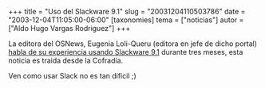 +++
title = "Uso del Slackware 9.1"
slug = "20031204110503786"
date = "2003-12-04T11:05:00-06:00"
[taxonomies]
tema = ["noticias"]
autor = ["Aldo Hugo Vargas Rodriguez"]
+++

La editora del OSNews, Eugenia Loli-Queru (editora en jefe de dicho
portal) [habla de su experiencia usando Slackware
9.1](http://www.osnews.com/story.php?news_id=5307) durante tres meses,
esta noticia es traida desde la Cofradía.

Ven como usar Slack no es tan dificil ;)

